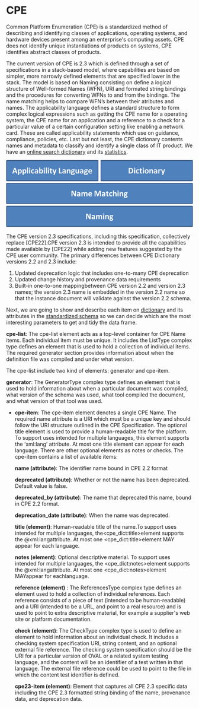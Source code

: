 # CPE

Common Platform Enumeration (CPE) is a standardized method of describing and identifying classes of applications, operating systems, and hardware devices present among an enterprise's computing assets. CPE does not identify unique instantiations of products on systems, CPE identifies abstract classes of products.

The current version of CPE is 2.3 which is defined through a set of specifications in a stack-based model, where capabilities are based on simpler, more narrowly defined elements that are specified lower in the stack. The model is based on Naming consisting on define a logical structure of Well-formed Names (WFN), URI and formated string bindings and the procedures for converting WFNs to and from the bindings. The name matching helps to compare WFN’s between their atributes and names. The applicability language defines a standard structure to form complex logical expressions such as getting the CPE name for a operating system, the CPE name for an application and a reference to a check for a particular value of a certain configuration setting like enabling a network card. These are called applicability statements which use on guidance, compliance, policies, etc.
Last but not least, the CPE dictionary contents names and metadata to classify and identify a single class of IT product. We have an [online search dictionary](https://nvd.nist.gov/products/cpe/search) and its [statistics](https://nvd.nist.gov/products/cpe/statistics).

![CPE_model](/images/cpe_stack.png)

The CPE version 2.3 specifications, including this specification, collectively replace [CPE22].CPE version 2.3 is intended to provide all the capabilities made available by [CPE22] while adding new features suggested by the CPE user community.
The primary differences between CPE Dictionary versions 2.2 and 2.3 include:
1. Updated deprecation logic that includes one-to-many CPE deprecation
2. Updated change history and provenance data requirements
3. Built-in one-to-one mappingbetween CPE version 2.2 and version 2.3 names; the version 2.3 name is embedded in the version 2.2 name so that the instance document will validate against the version 2.2 schema.

Next, we are going to show and describe each item on [dictionary](https://nvd.nist.gov/feeds/xml/cpe/dictionary/official-cpe-dictionary_v2.3.xml.zip) and its attributes in the [standardized schema](https://csrc.nist.gov/schema/cpe/2.3/cpe-dictionary_2.3.xsd) so we can decide which are the most interesting parameters to get and tidy the data frame.

**cpe-list**: The cpe-list element acts as a top-level container for CPE Name items. Each individual item must be unique. It includes the ListType complex type defines an element that is used to hold a collection of individual items. The required generator section provides information about when the definition file was compiled and under what version.

The cpe-list include two kind of elements: generator and cpe-item.         

 **generator**: The GeneratorType complex type defines an element that is used to hold information about when a particular document was compiled, what version of the schema was used, what tool compiled the document, and what version of that tool was used.

 * **cpe-item**: The cpe-item element denotes a single CPE Name. The required name attribute is a URI which must be a unique key and should follow the URI structure outlined in the CPE Specification. The optional title element is used to provide a human-readable title for the platform. To support uses intended for multiple languages, this element supports the ‘xml:lang’ attribute. At most one title element can appear for each language. There are other optional elements as notes or checks.
	The cpe-item contains a list of available items:
	
	**name (attribute)**: The identifier name bound in CPE 2.2 format

	**deprecated (attribute)**: Whether or not the name has been deprecated. Default value is false.
	
	**deprecated_by (attribute)**: The name that deprecated this name, bound in CPE 2.2 format.

	**deprecation_date (attribute)**: When the name was deprecated.

	**title (element)**: Human-readable title of the name.To support uses intended for multiple languages, the<cpe_dict:title>element supports the @xml:langattribute. At most one <cpe_dict:title>element MAY appear for each language.

	**notes (element)**: Optional descriptive material. To support uses intended for multiple languages, the <cpe_dict:notes>element supports the @xml:langattribute. At most one <cpe_dict:notes>element MAYappear for eachlanguage. 

	**reference (element)** : The ReferencesType complex type defines an element used to hold a collection of individual references. Each reference consists of a piece of text (intended to be human-readable) and a URI (intended to be a URL, and point to a real resource) and is used to point to extra descriptive material, for example a supplier's web site or platform documentation.


	**check (element)**: The CheckType complex type is used to define an element to hold information about an individual check. It includes a checking system specification URI, string content, and an optional external file reference. The checking system specification should be the URI for a particular version of OVAL or a related system testing language, and the content will be an identifier of a test written in that language. The external file reference could be used to point to the file in which the content test identifier is defined. 

	**cpe23-item (element)**: Element that captures all CPE 2.3 specific data including the CPE 2.3 formatted string binding of the name, provenance data, and deprecation data.


